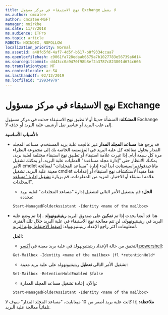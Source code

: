 ```yaml
---
title: نهج الاستبقاء في مركز مسؤول Exchange لا يعمل
ms.author: cmcatee
author: cmcatee-MSFT
manager: mnirkhe
ms.date: 11/7/2018
ms.audience: ITPro
ms.topic: article
ROBOTS: NOINDEX, NOFOLLOW
localization_priority: Normal
ms.assetid: a48fd5fd-4af7-4d5f-b617-b0f9334ccaa7
ms.openlocfilehash: c9061fa728edaab6575a7b1027783e56739a6d14
ms.sourcegitcommit: dd43cc0a9470f98b8ef2a3787c823801d674c666
ms.translationtype: MT
ms.contentlocale: ar-SA
ms.lasthandoff: 02/12/2019
ms.locfileid: "29934979"
---
```

# <a name="retention-policies-in-exchange-admin-center"></a>نهج الاستبقاء في مركز مسؤول Exchange

 **المشكلة:** المنشأة حديثا أو لا تطبق نهج الاستبقاء حدثت في مركز مسؤول Exchange إلى علب البريد أو عناصر نقل أرشيف علبة البريد أو حذفه لا. 
  
 **الأسباب الأساسية:**
  
- قد يرجع هذا **مساعد المجلد المدار** غير عالجت علبة بريد المستخدم. مساعد المجلد المدار يحاول معالجة كل علبة البريد في المؤسسة الخاصة بك إلى مجموعة النظراء مرة كل سبعة أيام. إذا غيرت علامة استبقاء أو تطبيق نهج استبقاء مختلفة لعلبة بريد، يمكنك الانتظار حتى "إدارة مجلد مساعدة" العمليات علبة البريد، أو يمكنك تشغيل الأمر cmdlet ماناجيدفولديراسيستانت ابدأ لبدء إدارة "مساعد المجلدات" لمعالجة معينة علبة البريد. تشغيل cmdlet هذا مفيداً لاستكشاف نهج استبقاء أو إعدادات علامة استبقاء أو الاختبار. لمزيد من المعلومات، قم بزيارة [تشغيل إدارة "مساعد المجلدات"](https://msdn.microsoft.com/library/gg271153%28v=exchsrvcs.149%29.aspx#managedfolderassist).
    
  - **الحل:** قم بتشغيل الأمر التالي لتشغيل إدارة "مساعد المجلدات" لعلبة بريد محددة: 
    
  ```
  Start-ManagedFolderAssistant -Identity <name of the mailbox>
  ```

- هذا قد أيضا يحدث إذا تم **تمكين** على صندوق البريد **ريتينتيونهولد** . إذا تم وضع علبة البريد في ريتينتيونهولد، لن تتم معالجة نهج الاستبقاء في علبة البريد خلال تلك الفترة. لمعلومات أكثر راجع الإعداد ريتينتيونهولد: [اضغط الاحتفاظ بعلبة البريد](https://docs.microsoft.com/exchange/security-and-compliance/messaging-records-management/mailbox-retention-hold).
    
    **الحل:**
    
  - التحقق من حالة الإعداد ريتينتيونهولد في علبة بريد معينة في [أكسو powershell](https://docs.microsoft.com/powershell/exchange/exchange-online/connect-to-exchange-online-powershell/connect-to-exchange-online-powershell?view=exchange-ps):
    
  ```
  Get-Mailbox -Identity <name of the mailbox> |fl *retentionHold*
  ```

  - تشغيل الأمر التالي **تعطيل** ريتينتيونهولد على علبة بريد معينة: 
    
  ```
  Set-Mailbox -RetentionHoldEnabled $false
  ```

  - والآن، إعادة تشغيل مساعد المجلد المدارة:
    
  ```
  Start-ManagedFolderAssistant -Identity <name of the mailbox>
  ```

 **ملاحظة:** إذا كانت علبة بريد أصغر من 10 ميغابايت، "مساعد المجلد المدار" سوف لا تلقائياً معالجة علبة البريد. 
  

